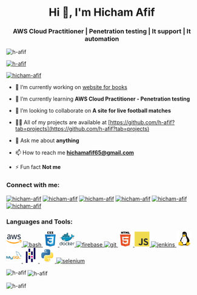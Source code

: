 <h1 align="center">Hi 👋, I'm Hicham Afif</h1>
<h3 align="center">AWS Cloud Practitioner | Penetration testing | It support | It automation</h3>
<i class="fa-brands fa-aws"></i>

<p align="left"> <img src="https://komarev.com/ghpvc/?username=h-afif&label=Profile%20views&color=0e75b6&style=flat" alt="h-afif" /> </p>

<p align="left"> <a href="https://github.com/ryo-ma/github-profile-trophy"><img src="https://github-profile-trophy.vercel.app/?username=h-afif" alt="h-afif" /></a> </p>

<p align="left"> <a href="https://twitter.com/hicham-afif" target="blank"><img src="https://img.shields.io/twitter/follow/hicham-afif?logo=twitter&style=for-the-badge" alt="hicham-afif" /></a> </p>

- 🔭 I’m currently working on [website for books](https://freebookshub.store/)

- 🌱 I’m currently learning **AWS Cloud Practitioner - Penetration testing**

- 👯 I’m looking to collaborate on **A site for live football matches**

- 👨‍💻 All of my projects are available at [https://github.com/h-afif?tab=projects](https://github.com/h-afif?tab=projects)

- 💬 Ask me about **anything**

- 📫 How to reach me **hichamafif65@gmail.com**

- ⚡ Fun fact **Not me**

<h3 align="left">Connect with me:</h3>
<p align="left">
<a href="https://twitter.com/hicham-afif" target="blank"><img align="center" src="https://raw.githubusercontent.com/rahuldkjain/github-profile-readme-generator/master/src/images/icons/Social/twitter.svg" alt="hicham-afif" height="30" width="40" /></a>
<a href="https://linkedin.com/in/hicham-afif" target="blank"><img align="center" src="https://raw.githubusercontent.com/rahuldkjain/github-profile-readme-generator/master/src/images/icons/Social/linked-in-alt.svg" alt="hicham-afif" height="30" width="40" /></a>
<a href="https://fb.com/hicham-afif" target="blank"><img align="center" src="https://raw.githubusercontent.com/rahuldkjain/github-profile-readme-generator/master/src/images/icons/Social/facebook.svg" alt="hicham-afif" height="30" width="40" /></a>
<a href="https://instagram.com/hicham-afif" target="blank"><img align="center" src="https://raw.githubusercontent.com/rahuldkjain/github-profile-readme-generator/master/src/images/icons/Social/instagram.svg" alt="hicham-afif" height="30" width="40" /></a>
<a href="https://www.youtube.com/c/hicham-afif" target="blank"><img align="center" src="https://raw.githubusercontent.com/rahuldkjain/github-profile-readme-generator/master/src/images/icons/Social/youtube.svg" alt="hicham-afif" height="30" width="40" /></a>
<a href="https://www.hackerrank.com/hicham-afif" target="blank"><img align="center" src="https://raw.githubusercontent.com/rahuldkjain/github-profile-readme-generator/master/src/images/icons/Social/hackerrank.svg" alt="hicham-afif" height="30" width="40" /></a>
</p>

<h3 align="left">Languages and Tools:</h3>
<p align="left"> <a href="https://aws.amazon.com" target="_blank" rel="noreferrer"> <img src="https://raw.githubusercontent.com/devicons/devicon/master/icons/amazonwebservices/amazonwebservices-original-wordmark.svg" alt="aws" width="40" height="40"/> </a> <a href="https://www.gnu.org/software/bash/" target="_blank" rel="noreferrer"> <img src="https://www.vectorlogo.zone/logos/gnu_bash/gnu_bash-icon.svg" alt="bash" width="40" height="40"/> </a> <a href="https://www.w3schools.com/css/" target="_blank" rel="noreferrer"> <img src="https://raw.githubusercontent.com/devicons/devicon/master/icons/css3/css3-original-wordmark.svg" alt="css3" width="40" height="40"/> </a> <a href="https://www.docker.com/" target="_blank" rel="noreferrer"> <img src="https://raw.githubusercontent.com/devicons/devicon/master/icons/docker/docker-original-wordmark.svg" alt="docker" width="40" height="40"/> </a> <a href="https://firebase.google.com/" target="_blank" rel="noreferrer"> <img src="https://www.vectorlogo.zone/logos/firebase/firebase-icon.svg" alt="firebase" width="40" height="40"/> </a> <a href="https://git-scm.com/" target="_blank" rel="noreferrer"> <img src="https://www.vectorlogo.zone/logos/git-scm/git-scm-icon.svg" alt="git" width="40" height="40"/> </a> <a href="https://www.w3.org/html/" target="_blank" rel="noreferrer"> <img src="https://raw.githubusercontent.com/devicons/devicon/master/icons/html5/html5-original-wordmark.svg" alt="html5" width="40" height="40"/> </a> <a href="https://developer.mozilla.org/en-US/docs/Web/JavaScript" target="_blank" rel="noreferrer"> <img src="https://raw.githubusercontent.com/devicons/devicon/master/icons/javascript/javascript-original.svg" alt="javascript" width="40" height="40"/> </a> <a href="https://www.jenkins.io" target="_blank" rel="noreferrer"> <img src="https://www.vectorlogo.zone/logos/jenkins/jenkins-icon.svg" alt="jenkins" width="40" height="40"/> </a> <a href="https://www.linux.org/" target="_blank" rel="noreferrer"> <img src="https://raw.githubusercontent.com/devicons/devicon/master/icons/linux/linux-original.svg" alt="linux" width="40" height="40"/> </a> <a href="https://www.mysql.com/" target="_blank" rel="noreferrer"> <img src="https://raw.githubusercontent.com/devicons/devicon/master/icons/mysql/mysql-original-wordmark.svg" alt="mysql" width="40" height="40"/> </a> <a href="https://pandas.pydata.org/" target="_blank" rel="noreferrer"> <img src="https://raw.githubusercontent.com/devicons/devicon/2ae2a900d2f041da66e950e4d48052658d850630/icons/pandas/pandas-original.svg" alt="pandas" width="40" height="40"/> </a> <a href="https://www.python.org" target="_blank" rel="noreferrer"> <img src="https://raw.githubusercontent.com/devicons/devicon/master/icons/python/python-original.svg" alt="python" width="40" height="40"/> </a> <a href="https://www.selenium.dev" target="_blank" rel="noreferrer"> <img src="https://raw.githubusercontent.com/detain/svg-logos/780f25886640cef088af994181646db2f6b1a3f8/svg/selenium-logo.svg" alt="selenium" width="40" height="40"/> </a> </p>

<p><img align="left" src="https://github-readme-stats.vercel.app/api/top-langs?username=h-afif&show_icons=true&locale=en&layout=compact" alt="h-afif" /></p>

<p>&nbsp;<img align="center" src="https://github-readme-stats.vercel.app/api?username=h-afif&show_icons=true&locale=en" alt="h-afif" /></p>

<p><img align="center" src="https://github-readme-streak-stats.herokuapp.com/?user=h-afif&" alt="h-afif" /></p>
